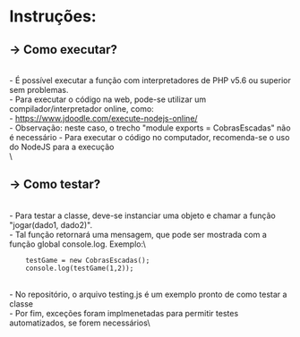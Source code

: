 # Instruções:
##     -> Como executar?
\
        - É possível executar a função com interpretadores de PHP v5.6 ou superior sem problemas.\
        - Para executar o código na web, pode-se utilizar um compilador/interpretador online, como:\
            - https://www.jdoodle.com/execute-nodejs-online/
            \
            - Observação: neste caso, o trecho "module exports = CobrasEscadas" não é necessário
    - Para executar o código no computador, recomenda-se o uso do NodeJS para a execução\
\
##    -> Como testar?
\
        - Para testar a classe, deve-se instanciar uma objeto e chamar a função "jogar(dado1, dado2)".\
        - Tal função retornará uma mensagem, que pode ser mostrada com a função global console.log. Exemplo:\
    
        testGame = new CobrasEscadas();
        console.log(testGame(1,2));
\
        - No repositório, o arquivo testing.js é um exemplo pronto de como testar a classe\
        - Por fim, exceções foram implmenetadas para permitir testes automatizados, se forem necessários\
